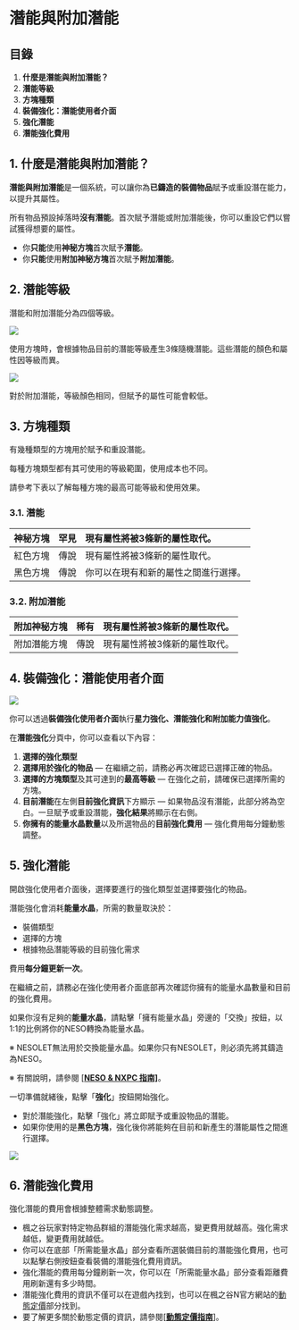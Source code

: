 # 潛能與附加潛能
## 目錄
1.  **什麼是潛能與附加潛能？**
2.  **潛能等級**
3.  **方塊種類**
4.  **裝備強化：潛能使用者介面**
5.  **強化潛能**
6.  **潛能強化費用**
## 1. 什麼是潛能與附加潛能？

**潛能與附加潛能**是一個系統，可以讓你為**已鑄造的裝備物品**賦予或重設潛在能力，以提升其屬性。

所有物品預設掉落時**沒有潛能**。首次賦予潛能或附加潛能後，你可以重設它們以嘗試獲得想要的屬性。

*   你**只能**使用**神秘方塊**首次賦予**潛能**。
*   你**只能**使用**附加神秘方塊**首次賦予**附加潛能**。
## 2. 潛能等級

潛能和附加潛能分為四個等級。

![](https://aliceric27s-organization.gitbook.io/images/msn-101/beginners-guide/enhancement/image_1747236295956_155.png)

使用方塊時，會根據物品目前的潛能等級產生3條隨機潛能。這些潛能的顏色和屬性因等級而異。

![](https://aliceric27s-organization.gitbook.io/images/msn-101/beginners-guide/enhancement/image_1747236295956_590.png)

對於附加潛能，等級顏色相同，但賦予的屬性可能會較低。

## 3. 方塊種類

有幾種類型的方塊用於賦予和重設潛能。

每種方塊類型都有其可使用的等級範圍，使用成本也不同。

請參考下表以了解每種方塊的最高可能等級和使用效果。

### 3.1. 潛能

| 神秘方塊 | 罕見 | 現有屬性將被3條新的屬性取代。 |
|:---|:---|:---|
| 紅色方塊 | 傳說 | 現有屬性將被3條新的屬性取代。 |
| 黑色方塊 | 傳說 | 你可以在現有和新的屬性之間進行選擇。 |

### 3.2. 附加潛能

| 附加神秘方塊 | 稀有 | 現有屬性將被3條新的屬性取代。 |
|:---|:---|:---|
| 附加潛能方塊 | 傳說 | 現有屬性將被3條新的屬性取代。 |

## 4. 裝備強化：潛能使用者介面

![](https://aliceric27s-organization.gitbook.io/images/msn-101/beginners-guide/enhancement/image_1747236295956_994.png)

你可以透過**裝備強化使用者介面**執行**星力強化、潛能強化和附加能力值強化**。

在**潛能強化**分頁中，你可以查看以下內容：

1.  **選擇的強化類型**
2.  **選擇用於強化的物品** — 在繼續之前，請務必再次確認已選擇正確的物品。
3.  **選擇的方塊類型**及其可達到的**最高等級** — 在強化之前，請確保已選擇所需的方塊。
4.  **目前潛能**在左側**目前強化資訊**下方顯示 — 如果物品沒有潛能，此部分將為空白。一旦賦予或重設潛能，**強化結果**將顯示在右側。
5.  **你擁有的能量水晶數量**以及所選物品的**目前強化費用** — 強化費用每分鐘動態調整。
## 5. 強化潛能

開啟強化使用者介面後，選擇要進行的強化類型並選擇要強化的物品。

潛能強化會消耗**能量水晶**，所需的數量取決於：

*   裝備類型
*   選擇的方塊
*   根據物品潛能等級的目前強化需求

費用**每分鐘更新一次**。

在繼續之前，請務必在強化使用者介面底部再次確認你擁有的能量水晶數量和目前的強化費用。

如果你沒有足夠的**能量水晶**，請點擊「擁有能量水晶」旁邊的「交換」按鈕，以1:1的比例將你的NESO轉換為能量水晶。

※ NESOLET無法用於交換能量水晶。如果你只有NESOLET，則必須先將其鑄造為NESO。

※ 有關說明，請參閱 [\[**NESO & NXPC 指南\]**](https://docs.maplestoryn.io/msn-101/learn-more/neso-and-nxpc)。

一切準備就緒後，點擊「**強化**」按鈕開始強化。

*   對於潛能強化，點擊「強化」將立即賦予或重設物品的潛能。
*   如果你使用的是**黑色方塊**，強化後你將能夠在目前和新產生的潛能屬性之間進行選擇。

![](https://aliceric27s-organization.gitbook.io/images/msn-101/beginners-guide/enhancement/image_1747236295956_862.png)

## 6. 潛能強化費用

強化潛能的費用會根據整體需求動態調整。

*   楓之谷玩家對特定物品群組的潛能強化需求越高，變更費用就越高。強化需求越低，變更費用就越低。
*   你可以在底部「所需能量水晶」部分查看所選裝備目前的潛能強化費用，也可以點擊右側按鈕查看裝備的潛能強化費用資訊。
*   強化潛能的費用每分鐘刷新一次，你可以在「所需能量水晶」部分查看距離費用刷新還有多少時間。
*   潛能強化費用的資訊不僅可以在遊戲內找到，也可以在楓之谷N官方網站的[動態定價](https://msu.io/maplestoryn/gamestatus/dynamicpricing)部分找到。
*   要了解更多關於動態定價的資訊，請參閱\[[**動態定價指南**](/msn-101/learn-more/dynamic-pricing)\]。